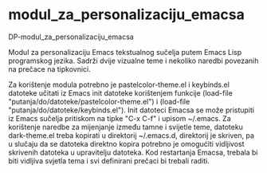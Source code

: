 # modul_za_personalizaciju_emacsa
DP-modul_za_personalizaciju_emacsa

Modul za personalizaciju Emacs tekstualnog sučelja putem Emacs Lisp programskog jezika. Sadrži dvije vizualne teme i nekoliko naredbi povezanih na prečace na tipkovnici. 

Za korištenje modula potrebno je pastelcolor-theme.el i keybinds.el datoteke učitati iz Emacs init datoteke korištenjem funkcije (load-file "putanja/do/datoteke/pastelcolor-theme.el") i (load-file "putanja/do/datoteke/keybinds.el"). Init datoteci Emacsa se može pristupiti iz Emacs sučelja pritiskom na tipke "C-x C-f" i upisom ~/.emacs. 
Za korištenje naredbe za mijenjanje između tamne i svijetle teme, datoteku dark-theme.el treba kopirati u direktorij ~/.emacs.d, direktorij je skriven, pa u slučaju da se datoteka direktno kopira potrebno je omogućiti vidljivost skrivenih datoteka u upravitelju datoteka. Kod restartanja Emacsa, trebala bi biti vidljiva svjetla tema i svi definirani prečaci bi trebali raditi. 
